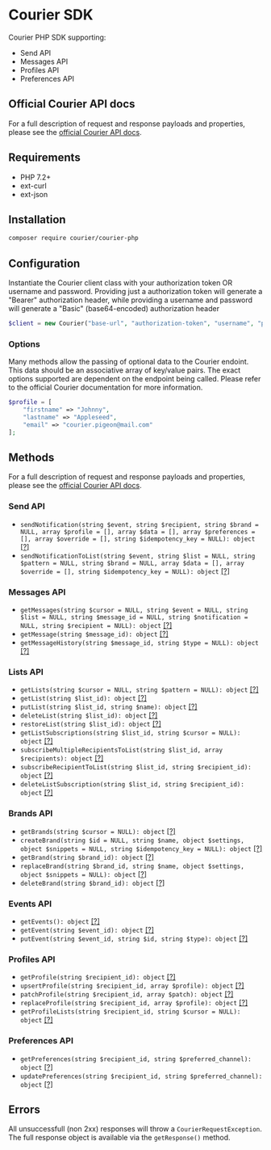 # Courier SDK

Courier PHP SDK supporting:
* Send API
* Messages API
* Profiles API
* Preferences API

## Official Courier API docs

For a full description of request and response payloads and properties, please see the [official Courier API docs](https://docs.courier.com/reference).

## Requirements

* PHP 7.2+
* ext-curl
* ext-json

## Installation

```bash
composer require courier/courier-php
````

## Configuration

Instantiate the Courier client class with your authorization token OR username and password. Providing just a authorization token will generate a "Bearer" authorization header, while providing a username and password will generate a "Basic" (base64-encoded) authorization header

```php
$client = new Courier("base-url", "authorization-token", "username", "password");
```

### Options

Many methods allow the passing of optional data to the Courier endoint. This data should be an associative array of key/value pairs. The exact options supported are dependent on the endpoint being called. Please refer to the official Courier documentation for more information.

```php
$profile = [
	"firstname" => "Johnny",
	"lastname" => "Appleseed",
	"email" => "courier.pigeon@mail.com"
];
```

## Methods

For a full description of request and response payloads and properties, please see the [official Courier API docs](https://docs.courier.com/reference).

### Send API

* ```sendNotification(string $event, string $recipient, string $brand = NULL, array $profile = [], array $data = [], array $preferences = [], array $override = [], string $idempotency_key = NULL): object``` [[?]](https://docs.courier.com/reference/send-api#sendmessage)
* ```sendNotificationToList(string $event, string $list = NULL, string $pattern = NULL, string $brand = NULL, array $data = [], array $override = [], string $idempotency_key = NULL): object``` [[?]](https://docs.courier.com/reference/send-api#sendlist)

### Messages API

* ```getMessages(string $cursor = NULL, string $event = NULL, string $list = NULL, string $message_id = NULL, string $notification = NULL, string $recipient = NULL): object``` [[?]](https://docs.courier.com/reference/messages-api#getmessages)
* ```getMessage(string $message_id): object``` [[?]](https://docs.courier.com/reference/messages-api#getmessagebyid)
* ```getMessageHistory(string $message_id, string $type = NULL): object``` [[?]](https://docs.courier.com/reference/messages-api#getmessagehistorybyid)

### Lists API
* ```getLists(string $cursor = NULL, string $pattern = NULL): object``` [[?]](https://docs.courier.com/reference/lists-api#getlists)
* ```getList(string $list_id): object``` [[?]](https://docs.courier.com/reference/lists-api#getlist)
* ```putList(string $list_id, string $name): object``` [[?]](https://docs.courier.com/reference/lists-api#putlist)
* ```deleteList(string $list_id): object``` [[?]](https://docs.courier.com/reference/lists-api#deletelist)
* ```restoreList(string $list_id): object``` [[?]](https://docs.courier.com/reference/lists-api#putlistrestore)
* ```getListSubscriptions(string $list_id, string $cursor = NULL): object``` [[?]](https://docs.courier.com/reference/lists-api#getlistsubscriptions)
* ```subscribeMultipleRecipientsToList(string $list_id, array $recipients): object``` [[?]](https://docs.courier.com/reference/lists-api#createlistsubscriptions)
* ```subscribeRecipientToList(string $list_id, string $recipient_id): object``` [[?]](https://docs.courier.com/reference/lists-api#putlistsubscription)
* ```deleteListSubscription(string $list_id, string $recipient_id): object``` [[?]](https://docs.courier.com/reference/lists-api#deletelistsubscription)

### Brands API
* ```getBrands(string $cursor = NULL): object``` [[?]](https://docs.courier.com/reference/brands-api#getbrands)
* ```createBrand(string $id = NULL, string $name, object $settings, object $snippets = NULL, string $idempotency_key = NULL): object``` [[?]](https://docs.courier.com/reference/brands-api#createbrand)
* ```getBrand(string $brand_id): object``` [[?]](https://docs.courier.com/reference/brands-api#getbrand)
* ```replaceBrand(string $brand_id, string $name, object $settings, object $snippets = NULL): object``` [[?]](https://docs.courier.com/reference/brands-api#replacebrand)
* ```deleteBrand(string $brand_id): object``` [[?]](https://docs.courier.com/reference/brands-api#deletebrand)

### Events API
* ```getEvents(): object``` [[?]](https://docs.courier.com/reference/events-api#getevents)
* ```getEvent(string $event_id): object``` [[?]](https://docs.courier.com/reference/events-api#geteventbyid)
* ```putEvent(string $event_id, string $id, string $type): object``` [[?]](https://docs.courier.com/reference/events-api#replaceeventbyid)

### Profiles API

* ```getProfile(string $recipient_id): object``` [[?]](https://docs.courier.com/reference/profiles-api#getprofilebyrecipientid)
* ```upsertProfile(string $recipient_id, array $profile): object``` [[?]](https://docs.courier.com/reference/profiles-api#mergeprofilebyrecipientid)
* ```patchProfile(string $recipient_id, array $patch): object``` [[?]](https://docs.courier.com/reference/profiles-api#patchprofilebyrecipientid)
* ```replaceProfile(string $recipient_id, array $profile): object``` [[?]](https://docs.courier.com/reference/profiles-api#replaceprofilebyrecipientid)
* ```getProfileLists(string $recipient_id, string $cursor = NULL): object``` [[?]](https://docs.courier.com/reference/profiles-api#getlistsforprofilebyrecipientid)

### Preferences API

* ```getPreferences(string $recipient_id, string $preferred_channel): object``` [[?]](https://docs.trycourier.com/reference#get-preferencesrecipient_id)
* ```updatePreferences(string $recipient_id, string $preferred_channel): object``` [[?]](https://docs.trycourier.com/reference#put-preferencesrecipient_id)

## Errors

All unsuccessfull (non 2xx) responses will throw a ```CourierRequestException```. The full response object is available via the ```getResponse()``` method.
